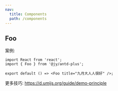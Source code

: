 ```yaml
---
nav:
  title: Components
  path: /components
---
```


## Foo

案例:

```tsx
import React from 'react';
import { Foo } from '@jy/antd-plus';

export default () => <Foo title="九月大人人很好" />;
```

更多技巧: https://d.umijs.org/guide/demo-principle
